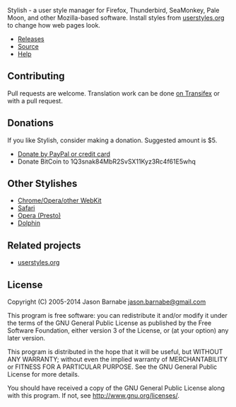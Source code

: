 Stylish - a user style manager for Firefox, Thunderbird, SeaMonkey, Pale Moon, and other Mozilla-based software. Install styles from [userstyles.org](https://userstyles.org/) to change how web pages look.

* [Releases](https://addons.mozilla.org/en-US/firefox/addon/stylish/)
* [Source](https://github.com/JasonBarnabe/stylish)
* [Help](https://userstyles.org/help/stylish_firefox)

Contributing
------------

Pull requests are welcome. Translation work can be done [on Transifex](https://www.transifex.com/projects/p/stylish/) or with a pull request.

Donations
---------

If you like Stylish, consider making a donation. Suggested amount is $5.

* [Donate by PayPal or credit card](https://www.paypal.com/cgi-bin/webscr?cmd=_donations&business=jason.barnabe@gmail.com&item_name=Contribution+for+Stylish)
* Donate BitCoin to 1Q3snak84MbR2SvSX11Kyz3Rc4f61E5whq

Other Stylishes
---------------

* [Chrome/Opera/other WebKit](https://github.com/JasonBarnabe/stylish-chrome)
* [Safari](https://github.com/350d/stylish)
* [Opera (Presto)](https://github.com/gera2ld/Stylish-oex)
* [Dolphin](https://github.com/Pmmlabs/StylishForDolphin)

Related projects
-----------------

 * [userstyles.org](https://github.com/JasonBarnabe/userstyles)

License
-------

Copyright (C) 2005-2014 Jason Barnabe <jason.barnabe@gmail.com>

This program is free software: you can redistribute it and/or modify
it under the terms of the GNU General Public License as published by
the Free Software Foundation, either version 3 of the License, or
(at your option) any later version.

This program is distributed in the hope that it will be useful,
but WITHOUT ANY WARRANTY; without even the implied warranty of
MERCHANTABILITY or FITNESS FOR A PARTICULAR PURPOSE.  See the
GNU General Public License for more details.

You should have received a copy of the GNU General Public License
along with this program.  If not, see <http://www.gnu.org/licenses/>.

